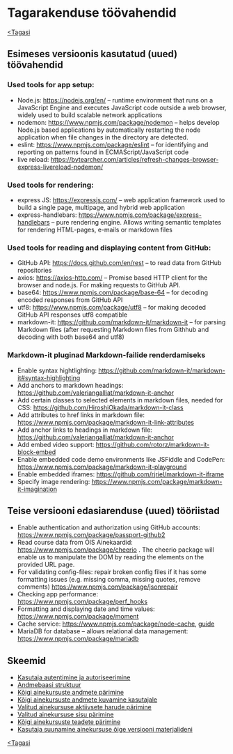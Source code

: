 # Tagarakenduse töövahendid

[<Tagasi](../../README.md)

## Esimeses versioonis kasutatud (uued) töövahendid

### Used tools for app setup:

- Node.js: https://nodejs.org/en/ – runtime environment that runs on a JavaScript Engine and executes JavaScript code outside a web browser, widely used to build scalable network applications
- nodemon: https://www.npmjs.com/package/nodemon – helps develop Node.js based applications by automatically restarting the node application when file changes in the directory are detected.
- eslint: https://www.npmjs.com/package/eslint – for identifying and reporting on patterns found in ECMAScript/JavaScript code
- live reload: https://bytearcher.com/articles/refresh-changes-browser-express-livereload-nodemon/

### Used tools for rendering:

- express JS: https://expressjs.com/ – web application framework used to build a single page, multipage, and hybrid web application
- express-handlebars: https://www.npmjs.com/package/express-handlebars – pure rendering engine. Allows writing semantic templates for rendering HTML-pages, e-mails or markdown files

### Used tools for reading and displaying content from GitHub:

- GitHub API: https://docs.github.com/en/rest – to read data from GitHub repositories
- axios: https://axios-http.com/ – Promise based HTTP client for the browser and node.js. For making requests to GitHub API.
- base64: https://www.npmjs.com/package/base-64 – for decoding encoded responses from GitHub API
- utf8: https://www.npmjs.com/package/utf8 – for making decoded GitHub API responses utf8 compatible
- markdown-it: https://github.com/markdown-it/markdown-it – for parsing Markdown files (after requesting Markdown files from Githhub and decoding with both base64 and utf8)

### Markdown-it pluginad Markdown-failide renderdamiseks

- Enable syntax hightlighting: https://github.com/markdown-it/markdown-it#syntax-highlighting
- Add anchors to markdown headings: https://github.com/valeriangalliat/markdown-it-anchor
- Add certain classes to selected elements in markdown files, needed for CSS: https://github.com/HiroshiOkada/markdown-it-class
- Add attributes to href links in markdown file: https://www.npmjs.com/package/markdown-it-link-attributes
- Add anchor links to headings in markdown file: https://github.com/valeriangalliat/markdown-it-anchor
- Add embed video support: https://github.com/rotorz/markdown-it-block-embed
- Enable embedded code demo environments like JSFiddle and CodePen: https://www.npmjs.com/package/markdown-it-playground
- Enable embedded iframes: https://github.com/rjriel/markdown-it-iframe
- Specify image rendering: https://www.npmjs.com/package/markdown-it-imagination

## Teise versiooni edasiarenduse (uued) tööriistad

- Enable authentication and authorization using GitHub accounts: https://www.npmjs.com/package/passport-github2
- Read course data from ÕIS Ainekaardid: https://www.npmjs.com/package/cheerio . The cheerio package will enable us to manipulate the DOM by reading the elements on the provided URL page.
- For validating config-files: repair broken config files if it has some formatting issues (e.g. missing comma, missing quotes, remove comments) https://www.npmjs.com/package/jsonrepair
- Checking app performance: https://www.npmjs.com/package/perf_hooks
- Formatting and displaying date and time values: https://www.npmjs.com/package/moment
- Cache service: https://www.npmjs.com/package/node-cache, [guide](https://dev.to/franciscomendes10866/simple-in-memory-cache-in-node-js-gl4)
- MariaDB for database – allows relational data management: https://www.npmjs.com/package/mariadb 

## Skeemid

- [Kasutaja autentimine ja autoriseerimine](https://github.com/tluhk/rif20-valikpraktika-1/blob/main/docs/content/backend/authProcess.drawio.svg)
- [Andmebaasi struktuur](https://github.com/tluhk/rif20-valikpraktika-1/blob/main/docs/content/backend/database.drawio.svg)
- [Kõigi ainekursuste andmete pärimine](https://github.com/tluhk/rif20-valikpraktika-1/blob/main/docs/content/backend/getAllCoursesData.drawio.svg)
- [Kõigi ainekursuste andmete kuvamine kasutajale](https://github.com/tluhk/rif20-valikpraktika-1/blob/main/docs/content/backend/getAllCourses.drawio.svg)
- [Valitud ainekursuse aktiivsete harude pärimine](https://github.com/tluhk/rif20-valikpraktika-1/blob/main/docs/content/backend/activeBranchesService.drawio.svg)
- [Valitud ainekursuse sisu pärimine](https://github.com/tluhk/rif20-valikpraktika-1/blob/main/docs/content/backend/getSpecificCourse.drawio.svg)
- [Kõigi ainekursuste teadete pärimine](https://github.com/tluhk/rif20-valikpraktika-1/blob/main/docs/content/backend/getCoursesUpdates.drawio.svg)
- [Kasutaja suunamine ainekursuse õige versiooni materjalideni](https://github.com/tluhk/rif20-valikpraktika-1/blob/main/docs/content/backend/refBranch.drawio.svg)


[<Tagasi](../../README.md)
